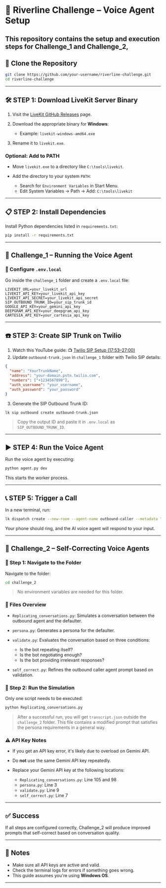 # 🚀 Riverline Challenge – Voice Agent Setup

This repository contains the setup and execution steps for **Challenge\_1** and **Challenge\_2**, 
---

## 📆 Clone the Repository

```bash
git clone https://github.com/your-username/riverline-challenge.git
cd riverline-challenge
```

---

## 🛠️ STEP 1: Download LiveKit Server Binary

1. Visit the [LiveKit GitHub Releases](https://github.com/livekit/livekit-server/releases) page.
2. Download the appropriate binary for **Windows**:

   * Example: `livekit-windows-amd64.exe`
3. Rename it to `livekit.exe`.

### Optional: Add to PATH

* Move `livekit.exe` to a directory like `C:\tools\livekit`.
* Add the directory to your system `PATH`:

  * Search for `Environment Variables` in Start Menu.
  * Edit System Variables → Path → Add: `C:\tools\livekit`

---

## 📋 STEP 2: Install Dependencies

Install Python dependencies listed in `requirements.txt`:

```bash
pip install -r requirements.txt
```

---

## 🎯 Challenge\_1 – Running the Voice Agent

### 🔧 Configure `.env.local`

Go inside the `challenge_1` folder and create a `.env.local` file:

```env
LIVEKIT_URL=your_livekit_url
LIVEKIT_API_KEY=your_livekit_api_key
LIVEKIT_API_SECRET=your_livekit_api_secret
SIP_OUTBOUND_TRUNK_ID=your_sip_trunk_id
GOOGLE_API_KEY=your_gemini_api_key
DEEPGRAM_API_KEY=your_deepgram_api_key
CARTESIA_API_KEY=your_cartesia_api_key
```

---

## ☎️ STEP 3: Create SIP Trunk on Twilio

1. Watch this YouTube guide:
   📺 [Twilio SIP Setup (17:53–27:00)](https://www.youtube.com/watch?v=1PA1QoRhddw&t=1073s)
2. Update `outbound-trunk.json` in `challenge_1` folder with Twilio SIP details:

```json
{
  "name": "YourTrunkName",
  "address": "your-domain.pstn.twilio.com",
  "numbers": ["+1234567890"],
  "auth_username": "your_username",
  "auth_password": "your_password"
}
```

3. Generate the SIP Outbound Trunk ID:

```bash
lk sip outbound create outbound-trunk.json
```

> Copy the output ID and paste it in `.env.local` as `SIP_OUTBOUND_TRUNK_ID`.

---

## ▶️ STEP 4: Run the Voice Agent

Run the voice agent by executing:

```bash
python agent.py dev
```

This starts the worker process.

---

## 📞 STEP 5: Trigger a Call

In a new terminal, run:

```bash
lk dispatch create --new-room --agent-name outbound-caller --metadata "{\"phone_number\": \"+YourPhoneNumber\"}"
```

Your phone should ring, and the AI voice agent will respond to your input.

---

## 🔄 Challenge\_2 – Self-Correcting Voice Agents

### 🔧 Step 1: Navigate to the Folder

Navigate to the folder:

```bash
cd challenge_2
```

> No environment variables are needed for this folder.

### 📂 Files Overview

* `Replicating_conversations.py`: Simulates a conversation between the outbound agent and the defaulter.
* `persona.py`: Generates a persona for the defaulter.
* `validate.py`: Evaluates the conversation based on three conditions:

  * Is the bot repeating itself?
  * Is the bot negotiating enough?
  * Is the bot providing irrelevant responses?
* `self_correct.py`: Refines the outbound caller agent prompt based on validation.

### 📅 Step 2: Run the Simulation

Only one script needs to be executed:

```bash
python Replicating_conversations.py
```

> After a successful run, you will get `transcript.json` outside the `challenge_2` folder. This file contains a modified prompt that satisfies the persona requirements in a general way.

### ⚠️ API Key Notes

* If you get an API key error, it's likely due to overload on Gemini API.
* Do **not** use the same Gemini API key repeatedly.
* Replace your Gemini API key at the following locations:

  * `Replicating_conversations.py`: Line 105 and 98
  * `persona.py`: Line 3
  * `validate.py`: Line 9
  * `self_correct.py`: Line 7

---

## ✅ Success

If all steps are configured correctly, Challenge\_2 will produce improved prompts that self-correct based on conversation quality.

---

## 📌 Notes

* Make sure all API keys are active and valid.
* Check the terminal logs for errors if something goes wrong.
* This guide assumes you're using **Windows OS**.

---
